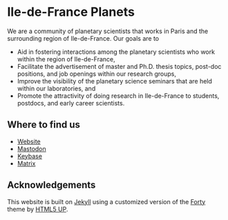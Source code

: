 # Ile-de-France Planets

We are a community of planetary scientists that works in Paris and the surrounding region of Ile-de-France. Our goals are to

* Aid in fostering interactions among the planetary scientists who work within the region of Ile-de-France,
* Facilitate the advertisement of master and Ph.D. thesis topics, post-doc positions, and job openings within our research groups,
* Improve the visibility of the planetary science seminars that are held within our laboratories, and
* Promote the attractivity of doing research in Ile-de-France to students, postdocs, and early career scientists.

## Where to find us
* [Website](https://idf-planets.github.io/website/)
* [Mastodon](https://solarsystem.social/@IDF_Planets)
* [Keybase](https://keybase.io/team/idf_planets)
* [Matrix](https://matrix.to/#/#IDF-Planets:matrix.org)

## Acknowledgements
This website is built on [Jekyll](https://jekyllrb.com/) using a customized version of the [Forty](https://github.com/andrewbanchich/forty-jekyll-theme) theme by [HTML5 UP](https://html5up.net/).
